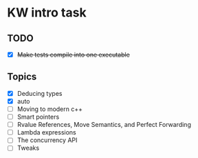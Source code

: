 # KW intro task
## TODO
- [x] ~~Make tests compile into one executable~~
## Topics
- [x] Deducing types
- [x] auto
- [ ] Moving to modern c++
- [ ] Smart pointers
- [ ] Rvalue References, Move Semantics, and Perfect Forwarding
- [ ] Lambda expressions
- [ ] The concurrency API
- [ ] Tweaks
